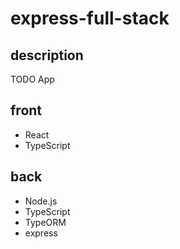 # express-full-stack

## description
TODO App

## front
- React
- TypeScript

## back
- Node.js
- TypeScript
- TypeORM
- express

